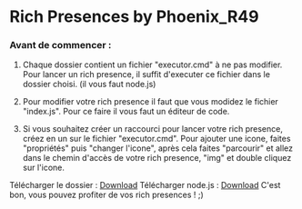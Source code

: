 # Rich Presences by Phoenix_R49
### Avant de commencer :
1. Chaque dossier contient un fichier "executor.cmd" à ne pas modifier.
Pour lancer un rich presence, il suffit d'executer ce fichier dans le dossier choisi. (il vous faut node.js)

2. Pour modifier votre rich presence il faut que vous modidez le fichier "index.js".
Pour ce faire il vous faut un éditeur de code.

3. Si vous souhaitez créer un raccourci pour lancer votre rich presence, créez en un sur le fichier "executor.cmd".
Pour ajouter une icone, faites "propriétés" puis "changer l'icone", après cela faites "parcourir" et allez dans le chemin d'accès de votre rich presence, "img" et double cliquez sur l'icone.

Télécharger le dossier : [Download](https://cdn.discordapp.com/attachments/946416718580948993/952547295629549638/Rich_Presences_-_Phoenix_R49.rar)
Télécharger node.js : [Download](https://nodejs.org/)
C'est bon, vous pouvez profiter de vos rich presences ! ;)
